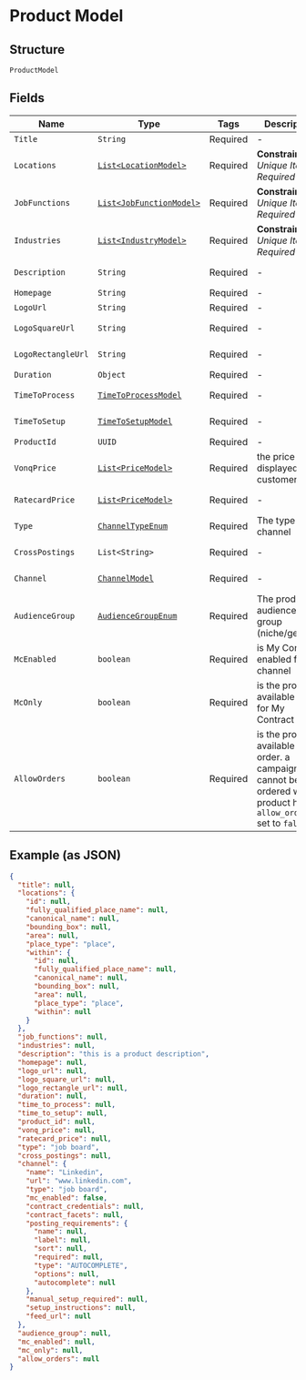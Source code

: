 
# Product Model

## Structure

`ProductModel`

## Fields

| Name | Type | Tags | Description | Getter | Setter |
|  --- | --- | --- | --- | --- | --- |
| `Title` | `String` | Required | - | String getTitle() | setTitle(String title) |
| `Locations` | [`List<LocationModel>`](../../doc/models/location-model.md) | Required | **Constraints**: *Unique Items Required* | List<LocationModel> getLocations() | setLocations(List<LocationModel> locations) |
| `JobFunctions` | [`List<JobFunctionModel>`](../../doc/models/job-function-model.md) | Required | **Constraints**: *Unique Items Required* | List<JobFunctionModel> getJobFunctions() | setJobFunctions(List<JobFunctionModel> jobFunctions) |
| `Industries` | [`List<IndustryModel>`](../../doc/models/industry-model.md) | Required | **Constraints**: *Unique Items Required* | List<IndustryModel> getIndustries() | setIndustries(List<IndustryModel> industries) |
| `Description` | `String` | Required | - | String getDescription() | setDescription(String description) |
| `Homepage` | `String` | Required | - | String getHomepage() | setHomepage(String homepage) |
| `LogoUrl` | `String` | Required | - | String getLogoUrl() | setLogoUrl(String logoUrl) |
| `LogoSquareUrl` | `String` | Required | - | String getLogoSquareUrl() | setLogoSquareUrl(String logoSquareUrl) |
| `LogoRectangleUrl` | `String` | Required | - | String getLogoRectangleUrl() | setLogoRectangleUrl(String logoRectangleUrl) |
| `Duration` | `Object` | Required | - | Object getDuration() | setDuration(Object duration) |
| `TimeToProcess` | [`TimeToProcessModel`](../../doc/models/time-to-process-model.md) | Required | - | TimeToProcessModel getTimeToProcess() | setTimeToProcess(TimeToProcessModel timeToProcess) |
| `TimeToSetup` | [`TimeToSetupModel`](../../doc/models/time-to-setup-model.md) | Required | - | TimeToSetupModel getTimeToSetup() | setTimeToSetup(TimeToSetupModel timeToSetup) |
| `ProductId` | `UUID` | Required | - | UUID getProductId() | setProductId(UUID productId) |
| `VonqPrice` | [`List<PriceModel>`](../../doc/models/price-model.md) | Required | the price to be displayed to customers | List<PriceModel> getVonqPrice() | setVonqPrice(List<PriceModel> vonqPrice) |
| `RatecardPrice` | [`List<PriceModel>`](../../doc/models/price-model.md) | Required | - | List<PriceModel> getRatecardPrice() | setRatecardPrice(List<PriceModel> ratecardPrice) |
| `Type` | [`ChannelTypeEnum`](../../doc/models/channel-type-enum.md) | Required | The type of a channel | ChannelTypeEnum getType() | setType(ChannelTypeEnum type) |
| `CrossPostings` | `List<String>` | Required | - | List<String> getCrossPostings() | setCrossPostings(List<String> crossPostings) |
| `Channel` | [`ChannelModel`](../../doc/models/channel-model.md) | Required | - | ChannelModel getChannel() | setChannel(ChannelModel channel) |
| `AudienceGroup` | [`AudienceGroupEnum`](../../doc/models/audience-group-enum.md) | Required | The product's audience group (niche/generic) | AudienceGroupEnum getAudienceGroup() | setAudienceGroup(AudienceGroupEnum audienceGroup) |
| `McEnabled` | `boolean` | Required | is My Contract enabled for the channel | boolean getMcEnabled() | setMcEnabled(boolean mcEnabled) |
| `McOnly` | `boolean` | Required | is the product available only for My Contract order | boolean getMcOnly() | setMcOnly(boolean mcOnly) |
| `AllowOrders` | `boolean` | Required | is the product available for order. a campaign cannot be ordered with a product having `allow_orders` set to `false`. | boolean getAllowOrders() | setAllowOrders(boolean allowOrders) |

## Example (as JSON)

```json
{
  "title": null,
  "locations": {
    "id": null,
    "fully_qualified_place_name": null,
    "canonical_name": null,
    "bounding_box": null,
    "area": null,
    "place_type": "place",
    "within": {
      "id": null,
      "fully_qualified_place_name": null,
      "canonical_name": null,
      "bounding_box": null,
      "area": null,
      "place_type": "place",
      "within": null
    }
  },
  "job_functions": null,
  "industries": null,
  "description": "this is a product description",
  "homepage": null,
  "logo_url": null,
  "logo_square_url": null,
  "logo_rectangle_url": null,
  "duration": null,
  "time_to_process": null,
  "time_to_setup": null,
  "product_id": null,
  "vonq_price": null,
  "ratecard_price": null,
  "type": "job board",
  "cross_postings": null,
  "channel": {
    "name": "Linkedin",
    "url": "www.linkedin.com",
    "type": "job board",
    "mc_enabled": false,
    "contract_credentials": null,
    "contract_facets": null,
    "posting_requirements": {
      "name": null,
      "label": null,
      "sort": null,
      "required": null,
      "type": "AUTOCOMPLETE",
      "options": null,
      "autocomplete": null
    },
    "manual_setup_required": null,
    "setup_instructions": null,
    "feed_url": null
  },
  "audience_group": null,
  "mc_enabled": null,
  "mc_only": null,
  "allow_orders": null
}
```

